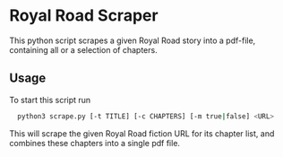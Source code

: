 
# Royal Road Scraper

This python script scrapes a given Royal Road story into a pdf-file, containing all or a selection of chapters.

## Usage

To start this script run

```bash
  python3 scrape.py [-t TITLE] [-c CHAPTERS] [-m true|false] <URL>
```

This will scrape the given Royal Road fiction URL for its chapter list, and combines these chapters into a single pdf file.
